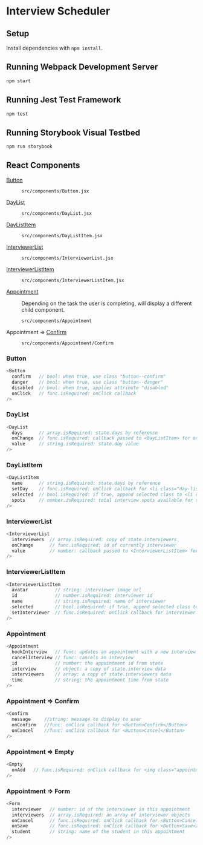 # Interview Scheduler

## Setup

Install dependencies with `npm install`.

## Running Webpack Development Server

```sh
npm start
```

## Running Jest Test Framework

```sh
npm test
```

## Running Storybook Visual Testbed

```sh
npm run storybook
```

## React Components

<dl>
<dt><a href="#components_Button">Button</a></dt>
<dd><p><code>src/components/Button.jsx</code></dd>
<dt><a href="#components_DayList">DayList</a></dt>
<dd><p><code>src/components/DayList.jsx</code></dd>
<dt><a href="#components_DayListItem">DayListItem</a></dt>
<dd><p><code>src/components/DayListItem.jsx</code></dd>
<dt><a href="#components_InterviewerList">InterviewerList</a></dt>
<dd><p><code>src/components/InterviewerList.jsx</code></dd>
<dt><a href="#components_InterviewerListItem">InterviewerListItem</a></dt>
<dd><p><code>src/components/InterviewerListItem.jsx</code></dd>
<dt><a href="#components__Appointment">Appointment</a></dt>
<dd><p>Depending on the task the user is completing, will display a different child component.</p>
<p><code>src/components/Appointment</code></p></dd>
<dt>Appointment ⇒ <a href="#components__Appointment_Confirm">Confirm</a></dt>
<dd><p><code>src/components/Appointment/Confirm</code></p>
</dd>
</dl>

<a name="components_Button"></a>

### Button

```js
<Button
  confirm   // bool: when true, use class "button--confirm"
  danger    // bool: when true, use class "button--danger"
  disabled  // bool: when true, applies attribute "disabled"
  onClick   // func.isRequired: onClick callback
/>
```
<a name="components_DayList"></a>

### DayList

```js
<DayList
  days      // array.isRequired: state.days by reference
  onChange  // func.isRequired: callback passed to <DayListItem> for onClick event
  value     // string.isRequired: state.day value
/>
```
<a name="components_DayListItem"></a>

### DayListItem

```js
<DayListItem
  name      // string.isRequired: state.days by reference
  setDay    // func.isRequired: onClick callback for <li class="day-list__item">
  selected  // bool.isRequired: if true, append selected class to <li class="day-list__item">
  spots     // number.isRequired: total interview spots available for the day
/>
```
<a name="components_InterviewerList"></a>

### InterviewerList

```js
<InterviewerList
  interviewers  // array.isRequired: copy of state.interviewers
  onChange      // func.isRequired: id of currently interviewer
  value         // number: callback passed to <InterviewerListItem> for onClick event
/>
```
<a name="components_InterviewerListItem"></a>

### InterviewerListItem

```js
<InterviewerListItem
  avatar          // string: interviewer image url
  id              // number.isRequired: interviewer id
  name            // string.isRequired: name of interviewer 
  selected        // bool.isRequired: if true, append selected class to <li class="interviewers__item">
  setInterviewer  // func.isRequired: onClick callback for interviewer <img>
/>
```
<a name="components__Appointment"></a>

### Appointment

```js
<Appointment
  bookInterview   // func: updates an appointment with a new interview
  cancelInterview // func: cancels an interview
  id              // number: the appointment id from state
  interview       // object: a copy of state.interview data
  interviewers    // array: a copy of state.interviewers data
  time            // string: the appointment time from state
/>
```
<a name="components__Appointment_Confirm"></a>

### Appointment ⇒ Confirm

```js
<Confirm
  message     //string: message to display to user
  onConfirm   //func: onClick callback for <Button>Confirm</Button>
  onCancel    //func: onClick callback for <Button>Cancel</Button> 
/>
```
<a name="components__Appointment_Empty"></a>

### Appointment ⇒ Empty

```js
<Empty
  onAdd   // func.isRequired: onClick callback for <img class="appointment__add-button" />
/>
```

<a name="components__Appointment_Empty"></a>

### Appointment ⇒ Form

```js
<Form
  interviewer   // number: id of the interviewer in this appointment
  interviewers  // array.isRequired: an array of interviewer objects
  onCancel      // func.isRequired: onClick callback for <Button>Cancel</Button>
  onSave        // func.isRequired: onClick callback for <Button>Save</Button>
  student       // string: name of the student in this appointment
/>
```

